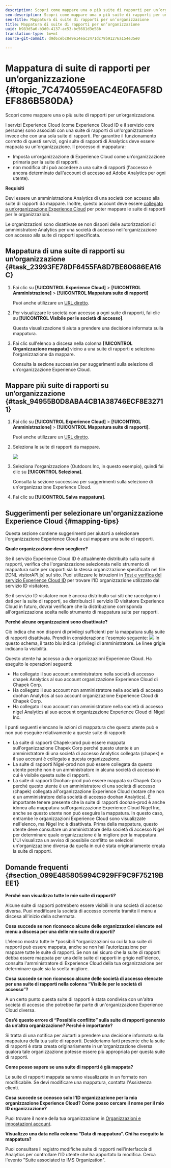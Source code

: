 ```yaml
---
description: Scopri come mappare una o più suite di rapporti per un’organizzazione.
seo-description: Scopri come mappare una o più suite di rapporti per un’organizzazione.
seo-title: Mappatura di suite di rapporti per un’organizzazione
title: Mappatura di suite di rapporti per un’organizzazione
uuid: b983d5a6-b3d0-4137-ac53-bc5681d3e58b
translation-type: tm+mt
source-git-commit: d9d6cebc0e9e14eac2471dc79b91276a154e35e0

---
```



# Mappatura di suite di rapporti per un’organizzazione {#topic_7C4740559EAC4E0FA5F8DEF886B580DA}

Scopri come mappare una o più suite di rapporti per un’organizzazione.

I servizi Experience Cloud (come Experience Cloud ID e il servizio core persone) sono associati con una suite di rapporti di un'organizzazione invece che con una sola suite di rapporti. Per garantire il funzionamento corretto di questi servizi, ogni suite di rapporti di Analytics deve essere mappata su un'organizzazione. Il processo di mappatura:

* Imposta un’organizzazione di Experience Cloud come un’organizzazione primaria per la suite di rapporti.
* non modifica chi può accedere a una suite di rapporti (l'accesso è ancora determinato dall'account di accesso ad Adobe Analytics per ogni utente).


**Requisiti**

Devi essere un amministrazione Analytics di una società con accesso alla suite di rapporti da mappare. Inoltre, questo account deve essere [collegato a un’organizzazione Experience Cloud](../admin-getting-started/organizations.md#topic_C31CB834F109465A82ED57FF0563B3F1) per poter mappare le suite di rapporti per le organizzazioni.

Le organizzazioni sono disattivate se non disponi delle autorizzazioni di amministratore Analytics per una società di accesso nell'organizzazione con accesso alla suite di rapporti specificata.

## Mappatura di una suite di rapporti su un’organizzazione {#task_23993FE78DF6455FA8D7BE60686EA16C}

1. Fai clic su **[!UICONTROL Experience Cloud]** &gt; **[!UICONTROL Amministrazione]** &gt; **[!UICONTROL Mappatura suite di rapporti]**

   Puoi anche utilizzare un [URL diretto](https://audience.marketing.adobe.com/rsmapping/ui.html).

1. Per visualizzare le società con accesso a ogni suite di rapporti, fai clic su **[!UICONTROL Visibile per le società di accesso]**.

   Questa visualizzazione ti aiuta a prendere una decisione informata sulla mappatura.

1. Fai clic sull'elenco a discesa nella colonna **[!UICONTROL Organizzazione mappata]** vicino a una suite di rapporti e seleziona l'organizzazione da mappare.

   Consulta la sezione successiva per suggerimenti sulla selezione di un’organizzazione Experience Cloud.

## Mappare più suite di rapporti su un’organizzazione {#task_94955B0D8ABA4CB1A38746ECF8E32711}

1. Fai clic su **[!UICONTROL Experience Cloud]** &gt; **[!UICONTROL Amministrazione]** &gt; **[!UICONTROL Mappatura suite di rapporti]**.

   Puoi anche utilizzare un [URL diretto](https://audience.marketing.adobe.com/rsmapping/ui.html).

1. Seleziona le suite di rapporti da mappare.

   ![](assets/rs-mapping-multiple.png)

1. Seleziona l'organizzazione (Outdoors Inc, in questo esempio), quindi fai clic su **[!UICONTROL Seleziona]**.

   Consulta la sezione successiva per suggerimenti sulla selezione di un'organizzazione Experience Cloud.

1. Fai clic su **[!UICONTROL Salva mappatura]**.

## Suggerimenti per selezionare un'organizzazione Experience Cloud {#mapping-tips}

Questa sezione contiene suggerimenti per aiutarti a selezionare l'organizzazione Experience Cloud a cui mappare una suite di rapporti.

**Quale organizzazione devo scegliere?**

Se il servizio Experience Cloud ID è attualmente distribuito sulla suite di rapporti, verifica che l'organizzazione selezionata nello strumento di mappatura suite per rapporti sia la stessa organizzazione specificata nel file [!DNL visitorAPI.js] sul sito. Puoi utilizzare le istruzioni in [Test e verifica del servizio Experience Cloud ID](https://marketing.adobe.com/resources/help/en_US/mcvid/mcvid-test-verify.html) per trovare l'ID organizzazione utilizzato dal servizio ID visitatore.

Se il servizio ID visitatore non è ancora distribuito sui siti che raccolgono i dati per la suite di rapporti, se distribuisci il servizio ID visitatore Experience Cloud in futuro, dovrai verificare che la distribuzione corrisponda all'organizzazione scelta nello strumento di mappatura suite per rapporti.

**Perché alcune organizzazioni sono disattivate?**

Ciò indica che non disponi di privilegi sufficienti per la mappatura sulla suite di rapporti disattivata. Prendi in considerazione l'esempio seguente:
![](assets/rs-mapping.png) In questo schema, il tasto blu indica i privilegi di amministratore. Le linee grigie indicano la visibilità.

Questo utente ha accesso a due organizzazioni Experience Cloud. Ha eseguito le operazioni seguenti:

* Ha collegato il suo account amministratore nella società di accesso chapek Analytics al suo account organizzazione Experience Cloud di Chapek Corp.
* Ha collegato il suo account non amministratore nella società di accesso doohan Analytics al suo account organizzazione Experience Cloud di Chapek Corp.
* Ha collegato il suo account non amministratore nella società di accesso nigel Analytics al suo account organizzazione Experience Cloud di Nigel Inc.

I punti seguenti elencano le azioni di mappatura che questo utente può e non può eseguire relativamente a queste suite di rapporti:

* La suite di rapporti Chapek-prod può essere mappata sull'organizzazione Chapek Corp perché questo utente è un amministratore di una società di accesso Analytics collegata (chapek) e il suo account è collegato a questa organizzazione.
* La suite di rapporti Nigel-prod non può essere collegata da questo utente perché non è un amministratore in alcuna società di accesso in cui è visibile questa suite di rapporti.
* La suite di rapporti Doohan-prod può essere mappata su Chapek Corp perché questo utente è un amministratore di una società di accesso (chapek) collegata all'organizzazione Experience Cloud (notare che non è un amministratore della società di accesso doohan Analytics). È importante tenere presente che la suite di rapporti doohan-prod è anche idonea alla mappatura sull'organizzazione Experience Cloud Nigel Inc, anche se questo utente non può eseguire la mappatura. In questo caso, entrambe le organizzazioni Experience Cloud sono visualizzate nell'elenco, ma Nigel Inc è disattivata. Prima della mappatura, questo utente deve consultare un amministratore della società di accesso Nigel per determinare quale organizzazione è la migliore per la mappatura. L'UI visualizza un avviso di possibile conflitto se selezioni un'organizzazione diversa da quella in cui è stata originariamente creata la suite di rapporti.

## Domande frequenti {#section_099E485805994C929FF9C9F75219BEE1}

**Perché non visualizzo tutte le mie suite di rapporti?**

Alcune suite di rapporti potrebbero essere visibili in una società di accesso diversa. Puoi modificare la società di accesso corrente tramite il menu a discesa all'inizio della schermata.

**Cosa succede se non riconosco alcune delle organizzazioni elencate nel menu a discesa per una delle mie suite di rapporti?**

L’elenco mostra tutte le *possibili *organizzazioni su cui la tua suite di rapporti può essere mappata, anche se non hai l’autorizzazione per mappare tutte le suite di rapporti. Se non sei sicuro che la suite di rapporti debba essere mappata per una delle suite di rapporti in grigio nell'elenco, consulta l'amministratore di Experience Cloud della tua organizzazione per determinare quale sia la scelta migliore.

**Cosa succede se non riconosco alcune delle società di accesso elencate per una suite di rapporti nella colonna “Visibile per le società di accesso”?**

A un certo punto questa suite di rapporti è stata condivisa con un'altra società di accesso che potrebbe far parte di un'organizzazione Experience Cloud diversa.

**Cos’è questo errore di “Possibile conflitto” sulla suite di rapporti generato da un’altra organizzazione? Perché è importante?**

Si tratta di una notifica per aiutarti a prendere una decisione informata sulla mappatura della tua suite di rapporti. Desideriamo farti presente che la suite di rapporti è stata creata originariamente in un'organizzazione diversa qualora tale organizzazione potesse essere più appropriata per questa suite di rapporti.

**Come posso sapere se una suite di rapporti è già mappata?**

Le suite di rapporti mappate saranno visualizzate in un formato non modificabile. Se devi modificare una mappatura, contatta l'Assistenza clienti.

**Cosa succede se conosco solo l'ID organizzazione per la mia organizzazione Experience Cloud? Come posso cercare il nome per il mio ID organizzazione?**

Puoi trovare il nome della tua organizzazione in [Organizzazioni e impostazioni account](https://marketing.adobe.com/resources/help/en_US/mcloud/?f=organizations).

**Visualizzo una data nella colonna “Data di mappatura”. Chi ha eseguito la mappatura?**

Puoi consultare il registro modifiche suite di rapporti nell'interfaccia di Analytics per controllare l'ID utente che ha apportato la modifica. Cerca l'evento "Suite associated to IMS Organization".
